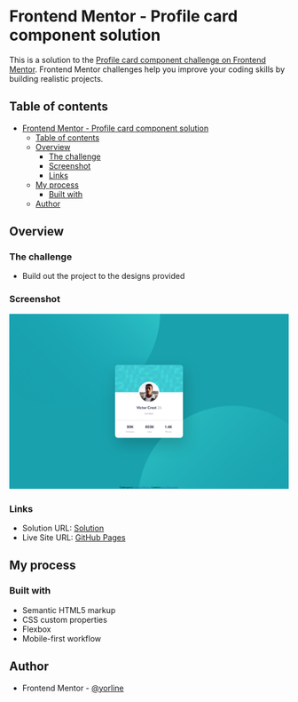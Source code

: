 # Frontend Mentor - Profile card component solution

This is a solution to the [Profile card component challenge on Frontend Mentor](https://www.frontendmentor.io/challenges/profile-card-component-cfArpWshJ). Frontend Mentor challenges help you improve your coding skills by building realistic projects. 

## Table of contents

- [Frontend Mentor - Profile card component solution](#Frontend-Mentor---Profile-card-component-solution)
  - [Table of contents](#Table-of-contents)
  - [Overview](#Overview)
    - [The challenge](#The-challenge)
    - [Screenshot](#Screenshot)
    - [Links](#Links)
  - [My process](#My-process)
    - [Built with](#Built-with)
  - [Author](#Author)



## Overview

### The challenge

- Build out the project to the designs provided

### Screenshot

![](./screenshot.png)

### Links

- Solution URL: [Solution](https://www.frontendmentor.io/solutions/html-css-and-bem-am1Cy4EVQ)
- Live Site URL: [GitHub Pages](https://bouhraoua-yacine.github.io/profile-card-component-main/)

## My process

### Built with

- Semantic HTML5 markup
- CSS custom properties
- Flexbox
- Mobile-first workflow

## Author

- Frontend Mentor - [@yorline](https://www.frontendmentor.io/profile/**yorline******)

